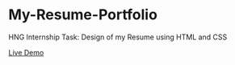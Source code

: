 # My-Resume-Portfolio
HNG Internship Task:
Design of my Resume using HTML and CSS

[Live Demo](https://frankiefab-resume.netlify.app/)

